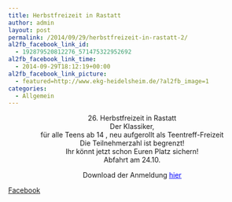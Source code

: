 ```yaml
---
title: Herbstfreizeit in Rastatt
author: admin
layout: post
permalink: /2014/09/29/herbstfreizeit-in-rastatt-2/
al2fb_facebook_link_id:
  - 192879520812276_571475322952692
al2fb_facebook_link_time:
  - 2014-09-29T18:12:19+00:00
al2fb_facebook_link_picture:
  - featured=http://www.ekg-heidelsheim.de/?al2fb_image=1
categories:
  - Allgemein
---
```

<p style="text-align: center;">
  26. Herbstfreizeit in Rastatt<br /> Der Klassiker,<br /> für alle Teens ab 14 , neu aufgerollt als Teentreff-Freizeit<br /> Die Teilnehmerzahl ist begrenzt!<br /> Ihr könnt jetzt schon Euren Platz sichern!<br /> Abfahrt am 24.10.
</p>

<p style="text-align: center;">
  Download der Anmeldung <span style="text-decoration: underline;"><span style="color: #0000ff;"><a style="color: #0000ff; text-decoration: underline;" href="http://www.ekg-heidelsheim.de/wp-content/uploads/2014/09/2014-Herbstfreizeitanmeldung.pdf">hier</a></span></span>
</p>

<div class="al2fb_anchor">
  <a href="http://www.facebook.com/permalink.php?story_fbid=571475322952692&id=192879520812276" target="_blank">Facebook</div></a>